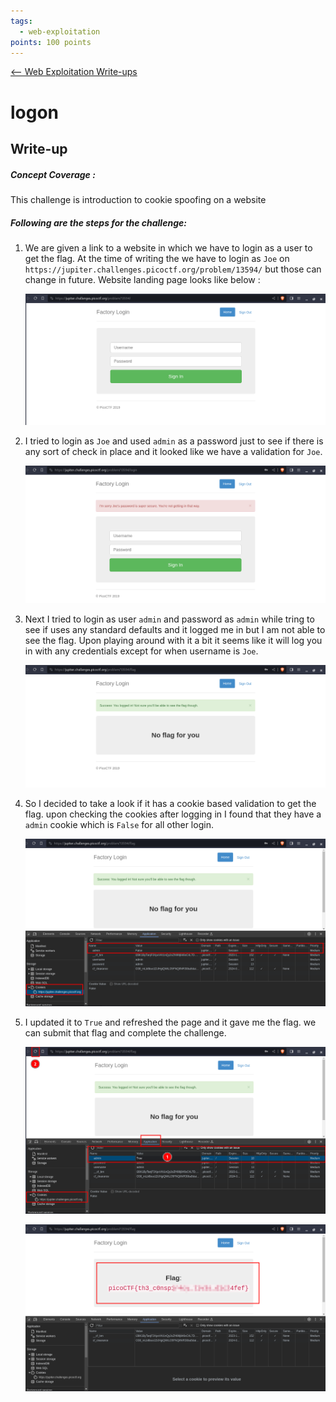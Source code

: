 ```yaml
---
tags:
  - web-exploitation
points: 100 points
---
```


[<-- Web Exploitation Write-ups](../writeup-list.md)

# logon
## Write-up

##### Concept Coverage :
This challenge is introduction to cookie spoofing on a website

##### Following are the steps for the challenge: 
1. We are given a link to a website in which we have to login as a user to get the flag. At the time of writing the we have to login as `Joe` on `https://jupiter.challenges.picoctf.org/problem/13594/` but those can change in future. Website landing page looks like below : 

    ![website](./assets/website.png)

2. I tried to login as `Joe` and used `admin` as a password just to see if there is any sort of check in place and it looked like we have a validation for `Joe`.

    ![joe-validation](./assets/joe-validation.png)

3. Next I tried to login as user `admin` and password as `admin` while tring to see if uses any standard defaults and it logged me in but I am not able to see the flag. Upon playing around with it a bit it seems like it will log you in with any credentials except for when username is `Joe`.

    ![admin-login](./assets/admin-login.png)

3. So I decided to take a look if it has a cookie based validation to get the flag. upon checking the cookies after logging in I found that they have a `admin` cookie which is `False` for all other login.

    ![admin-cookie](./assets/admin-cookie.png)

4. I updated it to `True` and refreshed the page and it gave me the flag. we can submit that flag and complete the challenge.

    ![cookie-update](./assets/cookie-update.png)

    ![flag](./assets/flag.png)
